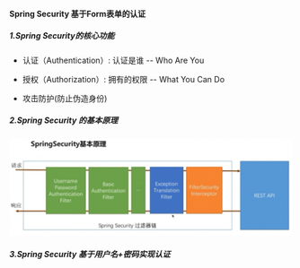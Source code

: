 #### Spring Security 基于Form表单的认证
##### 1.Spring Security的核心功能
* 认证（Authentication）: 认证是谁 -- Who Are You

* 授权（Authorization）: 拥有的权限 -- What You Can Do

* 攻击防护(防止伪造身份)

##### 2.Spring Security 的基本原理
![Spring Security 原理](../photos/SpringSecurity原理.png)

##### 3.Spring Security 基于用户名+密码实现认证